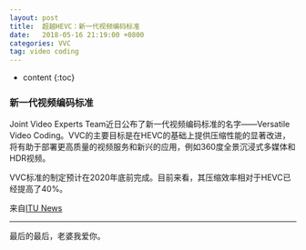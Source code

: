 ```yaml
---
layout: post
title:  超越HEVC：新一代视频编码标准
date:   2018-05-16 21:19:00 +0800
categories: VVC
tag: video coding
---
```


* content
{:toc}


### 新一代视频编码标准

Joint Video Experts Team近日公布了新一代视频编码标准的名字——Versatile Video Coding。VVC的主要目标是在HEVC的基础上提供压缩性能的显著改进，将有助于部署更高质量的视频服务和新兴的应用，例如360度全景沉浸式多媒体和HDR视频。

VVC标准的制定预计在2020年底前完成。目前来看，其压缩效率相对于HEVC已经提高了40%。

来自[ITU News](https://news.itu.int/versatile-video-coding-project-starts-strongly/)











<hr>
​最后的最后，老婆我爱你。








